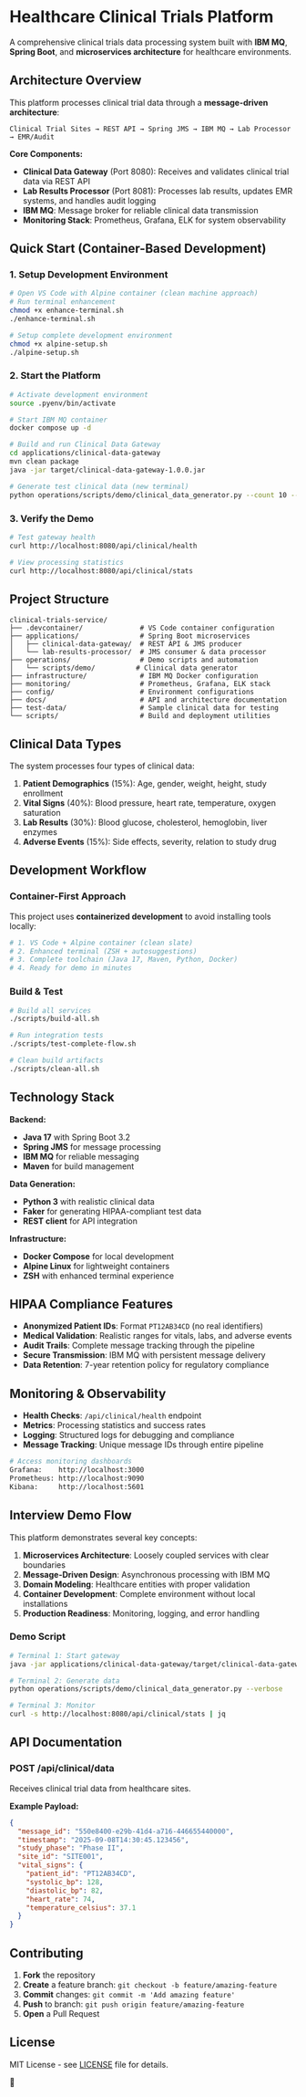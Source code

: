 # Healthcare Clinical Trials Platform

A comprehensive clinical trials data processing system built with **IBM MQ**, **Spring Boot**, and **microservices architecture** for healthcare environments.

## Architecture Overview

This platform processes clinical trial data through a **message-driven architecture**:

```
Clinical Trial Sites → REST API → Spring JMS → IBM MQ → Lab Processor → EMR/Audit
```

**Core Components:**
- **Clinical Data Gateway** (Port 8080): Receives and validates clinical trial data via REST API
- **Lab Results Processor** (Port 8081): Processes lab results, updates EMR systems, and handles audit logging
- **IBM MQ**: Message broker for reliable clinical data transmission
- **Monitoring Stack**: Prometheus, Grafana, ELK for system observability

## Quick Start (Container-Based Development)

### 1. Setup Development Environment
```bash
# Open VS Code with Alpine container (clean machine approach)
# Run terminal enhancement
chmod +x enhance-terminal.sh
./enhance-terminal.sh

# Setup complete development environment
chmod +x alpine-setup.sh
./alpine-setup.sh
```

### 2. Start the Platform
```bash
# Activate development environment
source .pyenv/bin/activate

# Start IBM MQ container
docker compose up -d

# Build and run Clinical Data Gateway
cd applications/clinical-data-gateway
mvn clean package
java -jar target/clinical-data-gateway-1.0.0.jar

# Generate test clinical data (new terminal)
python operations/scripts/demo/clinical_data_generator.py --count 10 --interval 2-5
```

### 3. Verify the Demo
```bash
# Test gateway health
curl http://localhost:8080/api/clinical/health

# View processing statistics
curl http://localhost:8080/api/clinical/stats
```

## Project Structure

```
clinical-trials-service/
├── .devcontainer/              # VS Code container configuration
├── applications/               # Spring Boot microservices
│   ├── clinical-data-gateway/  # REST API & JMS producer
│   └── lab-results-processor/  # JMS consumer & data processor
├── operations/                 # Demo scripts and automation
│   └── scripts/demo/          # Clinical data generator
├── infrastructure/             # IBM MQ Docker configuration  
├── monitoring/                 # Prometheus, Grafana, ELK stack
├── config/                     # Environment configurations
├── docs/                       # API and architecture documentation
├── test-data/                  # Sample clinical data for testing
└── scripts/                    # Build and deployment utilities
```

## Clinical Data Types

The system processes four types of clinical data:

1. **Patient Demographics** (15%): Age, gender, weight, height, study enrollment
2. **Vital Signs** (40%): Blood pressure, heart rate, temperature, oxygen saturation
3. **Lab Results** (30%): Blood glucose, cholesterol, hemoglobin, liver enzymes
4. **Adverse Events** (15%): Side effects, severity, relation to study drug

## Development Workflow

### Container-First Approach
This project uses **containerized development** to avoid installing tools locally:

```bash
# 1. VS Code + Alpine container (clean slate)
# 2. Enhanced terminal (ZSH + autosuggestions)  
# 3. Complete toolchain (Java 17, Maven, Python, Docker)
# 4. Ready for demo in minutes
```

### Build & Test
```bash
# Build all services
./scripts/build-all.sh

# Run integration tests
./scripts/test-complete-flow.sh

# Clean build artifacts
./scripts/clean-all.sh
```

## Technology Stack

**Backend:**
- **Java 17** with Spring Boot 3.2
- **Spring JMS** for message processing
- **IBM MQ** for reliable messaging
- **Maven** for build management

**Data Generation:**
- **Python 3** with realistic clinical data
- **Faker** for generating HIPAA-compliant test data
- **REST client** for API integration

**Infrastructure:**
- **Docker Compose** for local development
- **Alpine Linux** for lightweight containers
- **ZSH** with enhanced terminal experience

## HIPAA Compliance Features

- **Anonymized Patient IDs**: Format `PT12AB34CD` (no real identifiers)
- **Medical Validation**: Realistic ranges for vitals, labs, and adverse events
- **Audit Trails**: Complete message tracking through the pipeline
- **Secure Transmission**: IBM MQ with persistent message delivery
- **Data Retention**: 7-year retention policy for regulatory compliance

## Monitoring & Observability

- **Health Checks**: `/api/clinical/health` endpoint
- **Metrics**: Processing statistics and success rates
- **Logging**: Structured logs for debugging and compliance
- **Message Tracking**: Unique message IDs through entire pipeline

```bash
# Access monitoring dashboards
Grafana:    http://localhost:3000
Prometheus: http://localhost:9090
Kibana:     http://localhost:5601
```

## Interview Demo Flow

This platform demonstrates several key concepts:

1. **Microservices Architecture**: Loosely coupled services with clear boundaries
2. **Message-Driven Design**: Asynchronous processing with IBM MQ
3. **Domain Modeling**: Healthcare entities with proper validation
4. **Container Development**: Complete environment without local installations
5. **Production Readiness**: Monitoring, logging, and error handling

### Demo Script
```bash
# Terminal 1: Start gateway
java -jar applications/clinical-data-gateway/target/clinical-data-gateway-1.0.0.jar

# Terminal 2: Generate data  
python operations/scripts/demo/clinical_data_generator.py --verbose

# Terminal 3: Monitor
curl -s http://localhost:8080/api/clinical/stats | jq
```

## API Documentation

### POST /api/clinical/data
Receives clinical trial data from healthcare sites.

**Example Payload:**
```json
{
  "message_id": "550e8400-e29b-41d4-a716-446655440000",
  "timestamp": "2025-09-08T14:30:45.123456",
  "study_phase": "Phase II",
  "site_id": "SITE001",
  "vital_signs": {
    "patient_id": "PT12AB34CD",
    "systolic_bp": 128,
    "diastolic_bp": 82,
    "heart_rate": 74,
    "temperature_celsius": 37.1
  }
}
```

## Contributing

1. **Fork** the repository
2. **Create** a feature branch: `git checkout -b feature/amazing-feature`
3. **Commit** changes: `git commit -m 'Add amazing feature'`
4. **Push** to branch: `git push origin feature/amazing-feature`
5. **Open** a Pull Request

## License

MIT License - see [LICENSE](LICENSE) file for details.

🏥